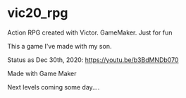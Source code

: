 # vic20_rpg
Action RPG created with Victor. GameMaker. Just for fun


This a game I've made with my son.

Status as Dec 30th, 2020: https://youtu.be/b3BdMNDb070 

Made with Game Maker

Next levels coming some day....
